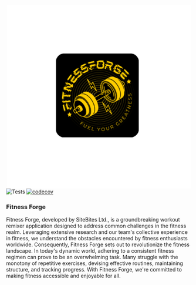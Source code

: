 <img src="https://raw.githubusercontent.com/SiteBytes/FitnessForge/e72f52e707abc57a666313445f2518e536abc622/App/static/FitnessForge_logo_black.png" alt="FitnessForge logo" title="FitnessForge" align="right" height="500"/>

![Tests](https://github.com/uwidcit/flaskmvc/actions/workflows/dev.yml/badge.svg)
[![codecov](https://codecov.io/gh/SiteBytes/FitnessForge/graph/badge.svg?token=315X0T4BT9)](https://codecov.io/gh/SiteBytes/FitnessForge)

### Fitness Forge
Fitness Forge, developed by SiteBites Ltd., is a groundbreaking workout remixer application designed to address common challenges in the fitness realm. Leveraging extensive research and our team's collective experience in fitness, we understand the obstacles encountered by fitness enthusiasts worldwide. Consequently, Fitness Forge sets out to revolutionize the fitness landscape. 
In today's dynamic world, adhering to a consistent fitness regimen can prove to be an overwhelming task. Many struggle with the monotony of repetitive exercises, devising effective routines, maintaining structure, and tracking progress. With Fitness Forge, we're committed to making fitness accessible and enjoyable for all.



